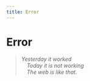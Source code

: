 ```yaml
---
title: Error
---
```



# Error

> Yesterday it worked<br>
> Today it is not working<br>
> The web is like that.


<style>
blockquote p {
  font-style: italic;
  text-indent: -1em;
  margin-left: 1em;
}
</style>
